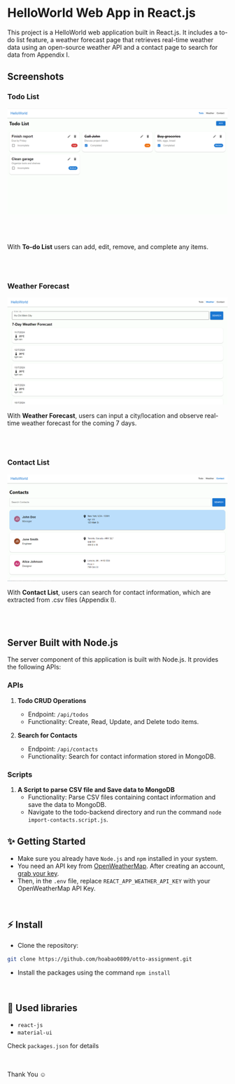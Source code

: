 # HelloWorld Web App in React.js

This project is a HelloWorld web application built in React.js. It includes a to-do list feature, a weather forecast page that retrieves real-time weather data using an open-source weather API and a contact page to search for data from Appendix I.

## Screenshots

### Todo List

![Todo List screenshot](./todo-client/public/todolist.png)

<br/>
<br/>

With **To-do List** users can add, edit, remove, and complete any items.

<br/>
<br/>

### Weather Forecast
![Weather Forecast screenshot](./todo-client/public/weather-forecast.png)

With **Weather Forecast**, users can input a city/location and observe real-time weather forecast for the coming 7 days.

<br/>
<br />

### Contact List

![Contact List screenshot](./todo-client/public/contact.png)

With **Contact List**, users can search for contact information, which are extracted from .csv files (Appendix I).

<br/>
<br/>

## Server Built with Node.js

The server component of this application is built with Node.js. It provides the following APIs:

### APIs

1. **Todo CRUD Operations**
   - Endpoint: `/api/todos`
   - Functionality: Create, Read, Update, and Delete todo items.

2. **Search for Contacts**
   - Endpoint: `/api/contacts`
   - Functionality: Search for contact information stored in MongoDB.

### Scripts
1. **A Script to parse CSV file and Save data to MongoDB**
   - Functionality: Parse CSV files containing contact information and save the data to MongoDB.
   - Navigate to the todo-backend directory and run the command `node import-contacts.script.js`.

## ✨ Getting Started

- Make sure you already have `Node.js` and `npm` installed in your system.
- You need an API key from [OpenWeatherMap](https://openweathermap.org/). After creating an account, [grab your key](https://home.openweathermap.org/api_keys).
- Then, in the `.env` file, replace `REACT_APP_WEATHER_API_KEY` with your OpenWeatherMap API Key.

<br/>

## ⚡ Install

- Clone the repository:

```bash
git clone https://github.com/hoabao0809/otto-assignment.git

```

- Install the packages using the command `npm install`

<br/>

## 📙 Used libraries

- `react-js`
- `material-ui`

Check `packages.json` for details

<br/>

<br/>
Thank You ☺
